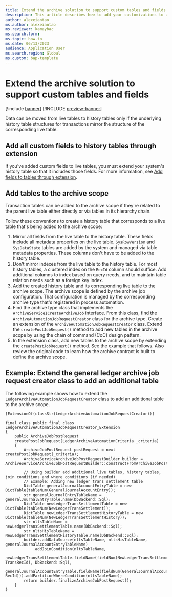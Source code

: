 ```yaml
---
title: Extend the archive solution to support custom tables and fields
description: This article describes how to add your customizations to archive processes.
author: alexeiantao
ms.author: alexeiantao
ms.reviewer: kamaybac
ms.search.form: 
ms.topic: how-to
ms.date: 06/13/2023
audience: Application User
ms.search.region: Global
ms.custom: bap-template
---
```


# Extend the archive solution to support custom tables and fields

[!include [banner](../includes/banner.md)]
[!INCLUDE [preview-banner](../includes/preview-banner.md)]

<!--KFM: Preview until further notice -->

Data can be moved from live tables to history tables only if the underlying history table structures for transactions mirror the structure of the corresponding live table.

## Add all custom fields to history tables through extension

If you've added custom fields to live tables, you must extend your system's history table so that it includes those fields. For more information, see [Add fields to tables through extension](../extensibility/add-field-extension.md).

## Add tables to the archive scope

Transaction tables can be added to the archive scope if they're related to the parent live table either directly or via tables in its hierarchy chain.

Follow these conventions to create a history table that corresponds to a live table that's being added to the archive scope:

1. Mirror all fields from the live table to the history table. These fields include all metadata properties on the live table. `SysRowVersion` and `SysDataState` tables are added by the system and managed via table metadata properties. These columns don't have to be added to the history table.
1. Don't mirror indexes from the live table to the history table. For most history tables, a clustered index on the `RecId` column should suffice. Add additional columns to index based on query needs, and to maintain table relation needs such as a foreign key index.
1. Add the created history table and its corresponding live table to the archive scope. The archive scope is defined by the archive job configuration. That configuration is managed by the corresponding archive type that's registered in process automation.
1. Find the archive type class that implements the `ArchiveServiceICreateArchiveJob` interface. From this class, find the `ArchiveAutomationJobRequestCreator` class for the archive type. Create an extension of the `ArchiveAutomationJobRequestCreator` class. Extend the `createPostJobRequest()` method to add new tables in the archive scope by using the chain of command (CoC) design pattern.
1. In the extension class, add new tables to the archive scope by extending the `createPostJobRequest()` method. See the example that follows. Also review the original code to learn how the archive contract is built to define the archive scope.

## Example: Extend the general ledger archive job request creator class to add an additional table

The following example shows how to extend the `LedgerArchiveAutomationJobRequestCreator` class to add an additional table to the archive scope.

```xpp
[ExtensionOf(classStr(LedgerArchiveAutomationJobRequestCreator))]

final class public final class LedgerArchiveAutomationJobRequestCreator_Extension
{
    public ArchiveJobPostRequest
    createPostJobRequest(LedgerArchiveAutomationCriteria _criteria)
    {
        ArchiveJobPostRequest postRequest = next createPostJobRequest(_criteria);
        ArchiveServiceArchiveJobPostRequestBuilder builder = ArchiveServiceArchiveJobPostRequestBuilder::constructFromArchiveJobPostRequest(postRequest);

        // Using builder add additional live tables, history tables, join conditions and where conditions (if needed)
        // Example: Adding new ledger trans settlement table
        DictTable generalJournalAccountEntryTable = new DictTable(tableNum(GeneralJournalAccountEntry));
        str generalJournalEntryTableName = generalJournalEntryTable.name(DbBackend::Sql);
        DictTable newLedgerTransSettlementTable = new DictTable(tableNum(NewLedgerTransSettlement));
        DictTable newLedgerTransSettlementHistoryTable = new DictTable(tableNum(NewLedgerTransSettlementHistory));
        str nltsTableName = newLedgerTransSettlementTable.name(DbBackend::Sql);
        str nltsHisTableName = NewLedgerTransSettlementHistoryTable.name(DbBackend::Sql);
        builder.addDataSource(nltsTableName, nltsHisTableName, generalJournalAccountEntryTableName)
            .addJoinCondition(nltsTableName,
            newLedgerTransSettlementTable.fieldName(fieldNum(NewLedgerTransSettlement, TransRecId), DbBackend::Sql),
            generalJournalAccountEntryTable.fieldName(fieldNum(GeneralJournalAccountEntry, RecId))).addPartitionWhereCondition(nltsTableName);
        return builder.finalizeArchiveJobPostRequest();
    }
}
```
